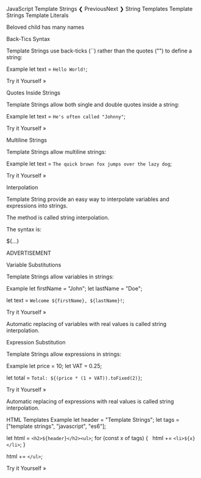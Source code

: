 JavaScript Template Strings
❮ PreviousNext ❯
String Templates
Template Strings
Template Literals

Beloved child has many names

Back-Tics Syntax

Template Strings use back-ticks (``) rather than the quotes ("") to define a string:

Example
let text = `Hello World!`;

Try it Yourself »


Quotes Inside Strings

Template Strings allow both single and double quotes inside a string:

Example
let text = `He's often called "Johnny"`;

Try it Yourself »


Multiline Strings

Template Strings allow multiline strings:

Example
let text =
`The quick
brown fox
jumps over
the lazy dog`;

Try it Yourself »


Interpolation

Template String provide an easy way to interpolate variables and expressions into strings.

The method is called string interpolation.

The syntax is:

${...}

ADVERTISEMENT

Variable Substitutions

Template Strings allow variables in strings:

Example
let firstName = "John";
let lastName = "Doe";

let text = `Welcome ${firstName}, ${lastName}!`;

Try it Yourself »

Automatic replacing of variables with real values is called string interpolation.


Expression Substitution

Template Strings allow expressions in strings:

Example
let price = 10;
let VAT = 0.25;

let total = `Total: ${(price * (1 + VAT)).toFixed(2)}`;

Try it Yourself »

Automatic replacing of expressions with real values is called string interpolation.


HTML Templates
Example
let header = "Template Strings";
let tags = ["template strings", "javascript", "es6"];

let html = `<h2>${header}</h2><ul>`;
for (const x of tags) {
  html += `<li>${x}</li>`;
}

html += `</ul>`;

Try it Yourself »
